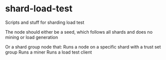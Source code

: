 # shard-load-test

Scripts and stuff for sharding load test

The node should either be a seed, which follows all shards and does no mining or load generation

Or a shard group node that:
 Runs a node on a specific shard with a trust set group
 Runs a miner
 Runs a load test client



